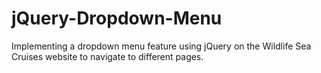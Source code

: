 # jQuery-Dropdown-Menu
Implementing a dropdown menu feature using jQuery on the Wildlife Sea Cruises website to navigate to different pages.
